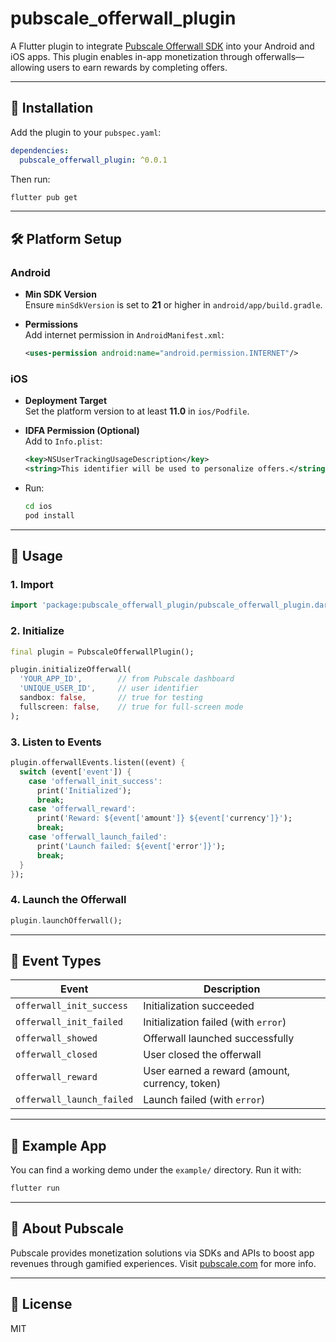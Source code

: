 # pubscale_offerwall_plugin

A Flutter plugin to integrate [Pubscale Offerwall SDK](https://pubscale.com) into your Android and iOS apps. This plugin enables in-app monetization through offerwalls—allowing users to earn rewards by completing offers.

---

## 🔧 Installation

Add the plugin to your `pubspec.yaml`:

```yaml
dependencies:
  pubscale_offerwall_plugin: ^0.0.1
```

Then run:

```bash
flutter pub get
```

---

## 🛠️ Platform Setup

### Android

- **Min SDK Version**  
  Ensure `minSdkVersion` is set to **21** or higher in `android/app/build.gradle`.

- **Permissions**  
  Add internet permission in `AndroidManifest.xml`:

  ```xml
  <uses-permission android:name="android.permission.INTERNET"/>
  ```

### iOS

- **Deployment Target**  
  Set the platform version to at least **11.0** in `ios/Podfile`.

- **IDFA Permission (Optional)**  
  Add to `Info.plist`:

  ```xml
  <key>NSUserTrackingUsageDescription</key>
  <string>This identifier will be used to personalize offers.</string>
  ```

- Run:

  ```bash
  cd ios
  pod install
  ```

---

## 🚀 Usage

### 1. Import

```dart
import 'package:pubscale_offerwall_plugin/pubscale_offerwall_plugin.dart';
```

### 2. Initialize

```dart
final plugin = PubscaleOfferwallPlugin();

plugin.initializeOfferwall(
  'YOUR_APP_ID',        // from Pubscale dashboard
  'UNIQUE_USER_ID',     // user identifier
  sandbox: false,       // true for testing
  fullscreen: false,    // true for full-screen mode
);
```

### 3. Listen to Events

```dart
plugin.offerwallEvents.listen((event) {
  switch (event['event']) {
    case 'offerwall_init_success':
      print('Initialized');
      break;
    case 'offerwall_reward':
      print('Reward: ${event['amount']} ${event['currency']}');
      break;
    case 'offerwall_launch_failed':
      print('Launch failed: ${event['error']}');
      break;
  }
});
```

### 4. Launch the Offerwall

```dart
plugin.launchOfferwall();
```

---

## 📡 Event Types

| Event | Description |
|-------|-------------|
| `offerwall_init_success` | Initialization succeeded |
| `offerwall_init_failed`  | Initialization failed (with `error`) |
| `offerwall_showed`       | Offerwall launched successfully |
| `offerwall_closed`       | User closed the offerwall |
| `offerwall_reward`       | User earned a reward (amount, currency, token) |
| `offerwall_launch_failed`| Launch failed (with `error`) |

---

## 📱 Example App

You can find a working demo under the `example/` directory. Run it with:

```bash
flutter run
```

---

## 📣 About Pubscale

Pubscale provides monetization solutions via SDKs and APIs to boost app revenues through gamified experiences. Visit [pubscale.com](https://pubscale.com) for more info.

---

## 📄 License

MIT
